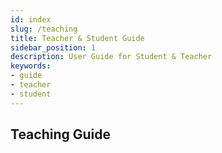 ```yaml
---
id: index
slug: /teaching
title: Teacher & Student Guide
sidebar_position: 1
description: User Guide for Student & Teacher
keywords:
- guide
- teacher
- student
---
```


## Teaching Guide
